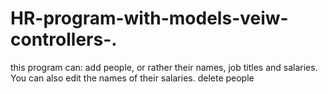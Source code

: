 # HR-program-with-models-veiw-controllers-.
this program can:  add people, or rather their names, job titles and salaries. You can also edit the names of their salaries. delete people 
